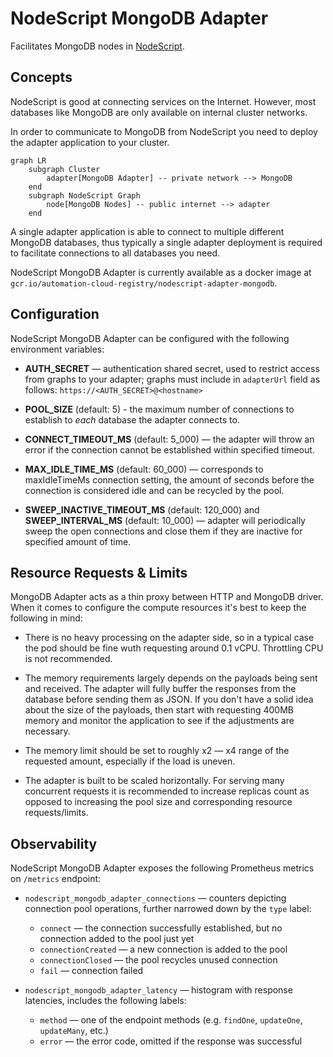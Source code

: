 # NodeScript MongoDB Adapter

Facilitates MongoDB nodes in [NodeScript](https://nodescript.dev).

## Concepts

NodeScript is good at connecting services on the Internet. However, most databases like MongoDB are only available on internal cluster networks.

In order to communicate to MongoDB from NodeScript you need to deploy the adapter application to your cluster.

```mermaid
graph LR
    subgraph Cluster
        adapter[MongoDB Adapter] -- private network --> MongoDB
    end
    subgraph NodeScript Graph
        node[MongoDB Nodes] -- public internet --> adapter
    end
```

A single adapter application is able to connect to multiple different MongoDB databases, thus typically a single adapter deployment is required to facilitate connections to all databases you need.

NodeScript MongoDB Adapter is currently available as a docker image at `gcr.io/automation-cloud-registry/nodescript-adapter-mongodb`.

## Configuration

NodeScript MongoDB Adapter can be configured with the following environment variables:

- **AUTH_SECRET** — authentication shared secret, used to restrict access from graphs to your adapter; graphs must include in `adapterUrl` field as follows: `https://<AUTH_SECRET>@<hostname>`

- **POOL_SIZE** (default: 5) - the maximum number of connections to establish to *each* database the adapter connects to.

- **CONNECT_TIMEOUT_MS** (default: 5_000) — the adapter will throw an error if the connection cannot be established within specified timeout.

- **MAX_IDLE_TIME_MS** (default: 60_000) — corresponds to maxIdleTimeMs connection setting, the amount of seconds before the connection is considered idle and can be recycled by the pool.

- **SWEEP_INACTIVE_TIMEOUT_MS** (default: 120_000) and **SWEEP_INTERVAL_MS** (default: 10_000) — adapter will periodically sweep the open connections and close them if they are inactive for specified amount of time.

## Resource Requests & Limits

MongoDB Adapter acts as a thin proxy between HTTP and MongoDB driver. When it comes to configure the compute resources it's best to keep the following in mind:

- There is no heavy processing on the adapter side, so in a typical case the pod should be fine wuth requesting around 0.1 vCPU. Throttling CPU is not recommended.

- The memory requirements largely depends on the payloads being sent and received. The adapter will fully buffer the responses from the database before sending them as JSON. If you don't have a solid idea about the size of the payloads, then start with requesting 400MB memory and monitor the application to see if the adjustments are necessary.

- The memory limit should be set to roughly x2 — x4 range of the requested amount, especially if the load is uneven.

- The adapter is built to be scaled horizontally. For serving many concurrent requests it is recommended to increase replicas count as opposed to increasing the pool size and corresponding resource requests/limits.

## Observability

NodeScript MongoDB Adapter exposes the following Prometheus metrics on `/metrics` endpoint:

- `nodescript_mongodb_adapter_connections` — counters depicting connection pool operations, further narrowed down by the `type` label:

    - `connect` — the connection successfully established, but no connection added to the pool just yet
    - `connectionCreated` — a new connection is added to the pool
    - `connectionClosed` — the pool recycles unused connection
    - `fail` — connection failed

- `nodescript_mongodb_adapter_latency` — histogram with response latencies, includes the following labels:

    - `method` — one of the endpoint methods (e.g. `findOne`, `updateOne`, `updateMany`, etc.)
    - `error` — the error code, omitted if the response was successful
